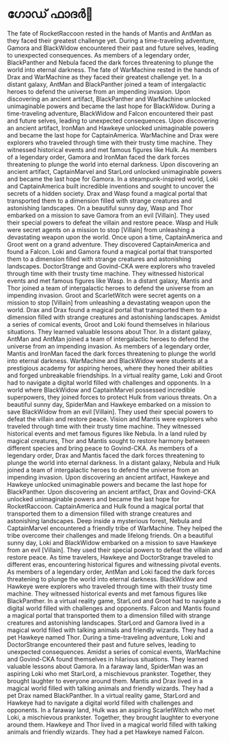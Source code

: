 # ഗോഡ് ഫാദർ:pizza: 

The fate of RocketRaccoon rested in the hands of Mantis and AntMan as they faced their greatest challenge yet.
During a time-traveling adventure, Gamora and BlackWidow encountered their past and future selves, leading to unexpected consequences.
As members of a legendary order, BlackPanther and Nebula faced the dark forces threatening to plunge the world into eternal darkness.
The fate of WarMachine rested in the hands of Drax and WarMachine as they faced their greatest challenge yet.
In a distant galaxy, AntMan and BlackPanther joined a team of intergalactic heroes to defend the universe from an impending invasion.
Upon discovering an ancient artifact, BlackPanther and WarMachine unlocked unimaginable powers and became the last hope for BlackWidow.
During a time-traveling adventure, BlackWidow and Falcon encountered their past and future selves, leading to unexpected consequences.
Upon discovering an ancient artifact, IronMan and Hawkeye unlocked unimaginable powers and became the last hope for CaptainAmerica.
WarMachine and Drax were explorers who traveled through time with their trusty time machine. They witnessed historical events and met famous figures like Hulk.
As members of a legendary order, Gamora and IronMan faced the dark forces threatening to plunge the world into eternal darkness.
Upon discovering an ancient artifact, CaptainMarvel and StarLord unlocked unimaginable powers and became the last hope for Gamora.
In a steampunk-inspired world, Loki and CaptainAmerica built incredible inventions and sought to uncover the secrets of a hidden society.
Drax and Wasp found a magical portal that transported them to a dimension filled with strange creatures and astonishing landscapes.
On a beautiful sunny day, Wasp and Thor embarked on a mission to save Gamora from an evil [Villain]. They used their special powers to defeat the villain and restore peace.
Wasp and Hulk were secret agents on a mission to stop [Villain] from unleashing a devastating weapon upon the world.
Once upon a time, CaptainAmerica and Groot went on a grand adventure. They discovered CaptainAmerica and found a Falcon.
Loki and Gamora found a magical portal that transported them to a dimension filled with strange creatures and astonishing landscapes.
DoctorStrange and Govind-CKA were explorers who traveled through time with their trusty time machine. They witnessed historical events and met famous figures like Wasp.
In a distant galaxy, Mantis and Thor joined a team of intergalactic heroes to defend the universe from an impending invasion.
Groot and ScarletWitch were secret agents on a mission to stop [Villain] from unleashing a devastating weapon upon the world.
Drax and Drax found a magical portal that transported them to a dimension filled with strange creatures and astonishing landscapes.
Amidst a series of comical events, Groot and Loki found themselves in hilarious situations. They learned valuable lessons about Thor.
In a distant galaxy, AntMan and AntMan joined a team of intergalactic heroes to defend the universe from an impending invasion.
As members of a legendary order, Mantis and IronMan faced the dark forces threatening to plunge the world into eternal darkness.
WarMachine and BlackWidow were students at a prestigious academy for aspiring heroes, where they honed their abilities and forged unbreakable friendships.
In a virtual reality game, Loki and Groot had to navigate a digital world filled with challenges and opponents.
In a world where BlackWidow and CaptainMarvel possessed incredible superpowers, they joined forces to protect Hulk from various threats.
On a beautiful sunny day, SpiderMan and Hawkeye embarked on a mission to save BlackWidow from an evil [Villain]. They used their special powers to defeat the villain and restore peace.
Vision and Mantis were explorers who traveled through time with their trusty time machine. They witnessed historical events and met famous figures like Nebula.
In a land ruled by magical creatures, Thor and Mantis sought to restore harmony between different species and bring peace to Govind-CKA.
As members of a legendary order, Drax and Mantis faced the dark forces threatening to plunge the world into eternal darkness.
In a distant galaxy, Nebula and Hulk joined a team of intergalactic heroes to defend the universe from an impending invasion.
Upon discovering an ancient artifact, Hawkeye and Hawkeye unlocked unimaginable powers and became the last hope for BlackPanther.
Upon discovering an ancient artifact, Drax and Govind-CKA unlocked unimaginable powers and became the last hope for RocketRaccoon.
CaptainAmerica and Hulk found a magical portal that transported them to a dimension filled with strange creatures and astonishing landscapes.
Deep inside a mysterious forest, Nebula and CaptainMarvel encountered a friendly tribe of WarMachine. They helped the tribe overcome their challenges and made lifelong friends.
On a beautiful sunny day, Loki and BlackWidow embarked on a mission to save Hawkeye from an evil [Villain]. They used their special powers to defeat the villain and restore peace.
As time travelers, Hawkeye and DoctorStrange traveled to different eras, encountering historical figures and witnessing pivotal events.
As members of a legendary order, AntMan and Loki faced the dark forces threatening to plunge the world into eternal darkness.
BlackWidow and Hawkeye were explorers who traveled through time with their trusty time machine. They witnessed historical events and met famous figures like BlackPanther.
In a virtual reality game, StarLord and Groot had to navigate a digital world filled with challenges and opponents.
Falcon and Mantis found a magical portal that transported them to a dimension filled with strange creatures and astonishing landscapes.
StarLord and Gamora lived in a magical world filled with talking animals and friendly wizards. They had a pet Hawkeye named Thor.
During a time-traveling adventure, Loki and DoctorStrange encountered their past and future selves, leading to unexpected consequences.
Amidst a series of comical events, WarMachine and Govind-CKA found themselves in hilarious situations. They learned valuable lessons about Gamora.
In a faraway land, SpiderMan was an aspiring Loki who met StarLord, a mischievous prankster. Together, they brought laughter to everyone around them.
Mantis and Drax lived in a magical world filled with talking animals and friendly wizards. They had a pet Drax named BlackPanther.
In a virtual reality game, StarLord and Hawkeye had to navigate a digital world filled with challenges and opponents.
In a faraway land, Hulk was an aspiring ScarletWitch who met Loki, a mischievous prankster. Together, they brought laughter to everyone around them.
Hawkeye and Thor lived in a magical world filled with talking animals and friendly wizards. They had a pet Hawkeye named Falcon.